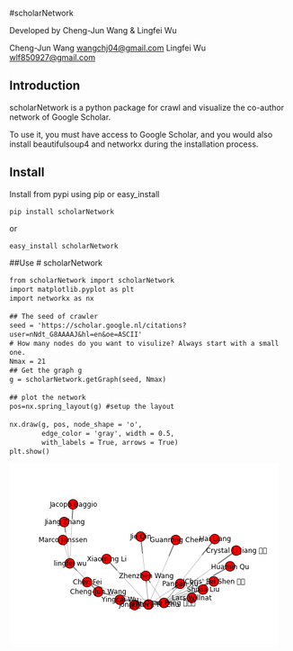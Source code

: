 #scholarNetwork

Developed by Cheng-Jun Wang & Lingfei Wu

Cheng-Jun Wang wangchj04@gmail.com
Lingfei Wu wlf850927@gmail.com

## Introduction

scholarNetwork is a python package for crawl and visualize the co-author network of Google Scholar.

To use it, you must have access to Google Scholar, and you would also install beautifulsoup4 and networkx during the installation process.

## Install
Install from pypi using pip or easy_install

	pip install scholarNetwork

or

	easy_install scholarNetwork

##Use
	# scholarNetwork

	from scholarNetwork import scholarNetwork
	import matplotlib.pyplot as plt
	import networkx as nx

	## The seed of crawler
	seed = 'https://scholar.google.nl/citations?user=nNdt_G8AAAAJ&hl=en&oe=ASCII'
	# How many nodes do you want to visulize? Always start with a small one. 
	Nmax = 21
	## Get the graph g
	g = scholarNetwork.getGraph(seed, Nmax)

	## plot the network
	pos=nx.spring_layout(g) #setup the layout

	nx.draw(g, pos, node_shape = 'o',
			edge_color = 'gray', width = 0.5,
			with_labels = True, arrows = True)
	plt.show()


![](https://github.com/chengjun/scholarNetwork/blob/master/example.png)